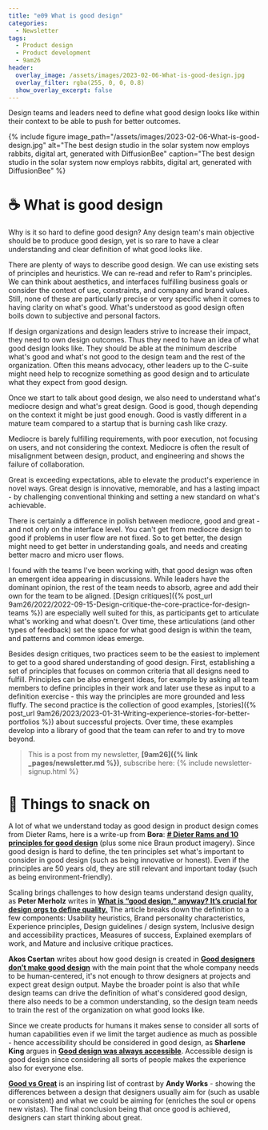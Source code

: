 ```yaml
---
title: "e09 What is good design"
categories:
  - Newsletter
tags:
  - Product design
  - Product development
  - 9am26
header:
  overlay_image: /assets/images/2023-02-06-What-is-good-design.jpg
  overlay_filter: rgba(255, 0, 0, 0.8)
  show_overlay_excerpt: false
---
```


Design teams and leaders need to define what good design looks like within their context to be able to push for better outcomes.

{% include figure image_path="/assets/images/2023-02-06-What-is-good-design.jpg" alt="The best design studio in the solar system now employs rabbits, digital art, generated with DiffusionBee" caption="The best design studio in the solar system now employs rabbits, digital art, generated with DiffusionBee" %}

# ☕ What is good design

Why is it so hard to define good design? Any design team's main objective should be to produce good design, yet is so rare to have a clear understanding and clear definition of what good looks like.

There are plenty of ways to describe good design. We can use existing sets of principles and heuristics. We can re-read and refer to Ram's principles. We can think about aesthetics, and interfaces fulfilling business goals or consider the context of use, constraints, and company and brand values. Still, none of these are particularly precise or very specific when it comes to having clarity on what's good. What's understood as good design often boils down to subjective and personal factors.

If design organizations and design leaders strive to increase their impact, they need to own design outcomes. Thus they need to have an idea of what good design looks like. They should be able at the minimum describe what's good and what's not good to the design team and the rest of the organization. Often this means advocacy, other leaders up to the C-suite might need help to recognize something as good design and to articulate what they expect from good design.

Once we start to talk about good design, we also need to understand what's mediocre design and what's great design. Good is good, though depending on the context it might be just good enough. Good is vastly different in a mature team compared to a startup that is burning cash like crazy.

Mediocre is barely fulfilling requirements, with poor execution, not focusing on users, and not considering the context. Mediocre is often the result of misalignment between design, product, and engineering and shows the failure of collaboration. 

Great is exceeding expectations, able to elevate the product's experience in novel ways. Great design is innovative, memorable, and has a lasting impact - by challenging conventional thinking and setting a new standard on what's achievable.

There is certainly a difference in polish between mediocre, good and great - and not only on the interface level. You can't get from mediocre design to good if problems in user flow are not fixed. So to get better, the design might need to get better in understanding goals, and needs and creating better macro and micro user flows.

I found with the teams I've been working with, that good design was often an emergent idea appearing in discussions. While leaders have the dominant opinion, the rest of the team needs to absorb, agree and add their own for the team to be aligned. [Design critiques]({% post_url 9am26/2022/2022-09-15-Design-critique-the-core-practice-for-design-teams %}) are especially well suited for this, as participants get to articulate what's working and what doesn't. Over time, these articulations (and other types of feedback) set the space for what good design is within the team, and patterns and common ideas emerge.

Besides design critiques, two practices seem to be the easiest to implement to get to a good shared understanding of good design. First, establishing a set of principles that focuses on common criteria that all designs need to fulfill. Principles can be also emergent ideas, for example by asking all team members to define principles in their work and later use these as input to a definition exercise - this way the principles are more grounded and less fluffy. The second practice is the collection of good examples, [stories]({% post_url 9am26/2023/2023-01-31-Writing-experience-stories-for-better-portfolios %}) about successful projects. Over time, these examples develop into a library of good that the team can refer to and try to move beyond.

> This is a post from my newsletter, **[9am26]({% link _pages/newsletter.md %})**, subscribe here:
> {% include newsletter-signup.html %}

# 🍪 Things to snack on

A lot of what we understand today as good design in product design comes from Dieter Rams, here is a write-up from  **Bora**: **[# Dieter Rams and 10 principles for good design](https://uxdesign.cc/dieter-rams-and-ten-principles-for-good-design-61cc32bcd6e6)** (plus some nice Braun product imagery). Since good design is hard to define, the ten principles set what's important to consider in good design (such as being innovative or honest). Even if the principles are 50 years old, they are still relevant and important today (such as being environment-friendly).

Scaling brings challenges to how design teams understand design quality, as **Peter Merholz** writes in **[What is “good design,” anyway? It’s crucial for design orgs to define quality.](https://www.petermerholz.com/blog/what-is-good-design-anyway-its-crucial-for-design-orgs-to-define-quality/)** The article breaks down the definition to a few components: Usability heuristics, Brand personality characteristics, Experience principles, Design guidelines / design system, Inclusive design and accessibility practices, Measures of success, Explained exemplars of work, and Mature and inclusive critique practices. 

**Akos Csertan** writes about how good design is created in **[Good designers don’t make good design](https://blog.prototypr.io/good-designers-dont-make-good-design-be338b5b7f10)** with the main point that the whole company needs to be human-centered, it's not enough to throw designers at projects and expect great design output. Maybe the broader point is also that while design teams can drive the definition of what's considered good design, there also needs to be a common understanding, so the design team needs to train the rest of the organization on what good looks like.

Since we create products for humans it makes sense to consider all sorts of human capabilities even if we limit the target audience as much as possible - hence accessibility should be considered in good design, as **Sharlene King** argues in **[Good design was always accessible](https://typodactyl.medium.com/good-design-was-always-accessible-74b3a1782b09)**. Accessible design is good design since considering all sorts of people makes the experience also for everyone else.

**[Good vs Great](https://www.andy.works/words/good-vs-great-design)** is an inspiring list of contrast by **Andy Works** - showing the differences between a design that designers usually aim for (such as usable or consistent) and what we could be aiming for (enriches the soul or opens new vistas). The final conclusion being that once good is achieved, designers can start thinking about great.